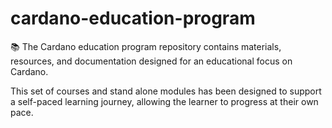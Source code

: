 # cardano-education-program

 📚 The Cardano education program repository contains materials, resources, and documentation designed for an educational focus on Cardano.

 This set of courses and stand alone modules has been designed to support a self-paced learning journey, allowing the learner to progress at their own pace.
